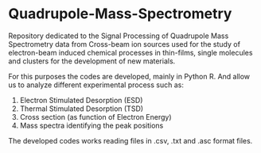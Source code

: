 # Quadrupole-Mass-Spectrometry

Repository dedicated to the Signal Processing of Quadrupole Mass Spectrometry data from Cross-beam ion sources used for the study of electron-beam induced chemical processes in thin-films, single molecules and clusters for the development of new materials.

For this purposes the codes are developed, mainly in Python R. And allow us to analyze different experimental process such as:

 1) Electron Stimulated Desorption (ESD)
 2) Thermal Stimulated Desorption (TSD)
 3) Cross section (as function of Electron Energy)
 4) Mass spectra identifying the peak positions

The developed codes works reading files in .csv, .txt and .asc format files.
